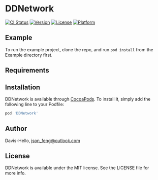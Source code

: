 # DDNetwork

[![CI Status](https://img.shields.io/travis/Davis-Hello/DDNetwork.svg?style=flat)](https://travis-ci.org/Davis-Hello/DDNetwork)
[![Version](https://img.shields.io/cocoapods/v/DDNetwork.svg?style=flat)](https://cocoapods.org/pods/DDNetwork)
[![License](https://img.shields.io/cocoapods/l/DDNetwork.svg?style=flat)](https://cocoapods.org/pods/DDNetwork)
[![Platform](https://img.shields.io/cocoapods/p/DDNetwork.svg?style=flat)](https://cocoapods.org/pods/DDNetwork)

## Example

To run the example project, clone the repo, and run `pod install` from the Example directory first.

## Requirements

## Installation

DDNetwork is available through [CocoaPods](https://cocoapods.org). To install
it, simply add the following line to your Podfile:

```ruby
pod 'DDNetwork'
```

## Author

Davis-Hello, json_feng@outlook.com

## License

DDNetwork is available under the MIT license. See the LICENSE file for more info.
